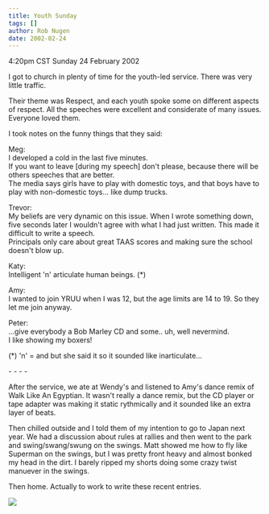 ```yaml
---
title: Youth Sunday
tags: []
author: Rob Nugen
date: 2002-02-24
---
```


<title></title>
<p class=date>4:20pm CST Sunday 24 February 2002</p>

<p>I got to church in plenty of time for the youth-led service.  There
was very little traffic.</p>

<p>Their theme was Respect, and each youth spoke some on different
aspects of respect.  All the speeches were excellent and considerate
of many issues.  Everyone loved them.</p>

<p>I took notes on the funny things that they said:</p>

<p>Meg:
<br>I developed a cold in the last five minutes.
<br>If you want to leave [during my speech] don't please, because
there will be others speeches that are better.
<br>The media says girls have to play with domestic toys, and that
boys have to play with non-domestic toys...  like dump trucks.</p>

<p>Trevor:
<br>My beliefs are very dynamic on this issue.  When I wrote something
down, five seconds later I wouldn't agree with what I had just
written.  This made it difficult to write a speech.
<br>Principals only care about great TAAS scores and making sure the
school doesn't blow up.</p>

<p>Katy:
<br>Intelligent 'n' articulate human beings. (*)</p>

<p>Amy:
<br>I wanted to join YRUU when I was 12, but the age limits are 14 to
19.  So they let me join anyway.</p>

<p>Peter:
<br>...give everybody a Bob Marley CD and some.. uh, well nevermind.
<br>I like showing my boxers!</p>

<p>(*) 'n' = and but she said it so it sounded like inarticulate...</p>

<p>- - - -</p>

<p>After the service, we ate at Wendy's and listened to Amy's dance
remix of Walk Like An Egyptian.  It wasn't really a dance remix, but
the CD player or tape adapter was making it static rythmically and it
sounded like an extra layer of beats.</p>

<p>Then chilled outside and I told them of my intention to go to Japan
next year.  We had a discussion about rules at rallies and then went
to the park and swing/swang/swung on the swings.  Matt showed me how
to fly like Superman on the swings, but I was pretty front heavy and
almost bonked my head in the dirt.  I barely ripped my shorts doing
some crazy twist manuever in the swings.</p>

<p>Then home.  Actually to work to write these recent entries.</p>

<p><img src='/images/rob/wL-ROB.gif'/></p>


